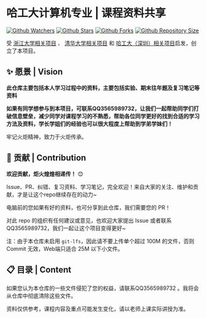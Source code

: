 # 哈工大计算机专业 | 课程资料共享
[![Github Watchers](https://img.shields.io/github/watchers/HITLittleZheng/HITCS.svg?style=flat&label=watchers&color=blue)](https://github.com/HITLittleZheng/HITCS/watchers)  [![Github Stars](https://img.shields.io/github/stars/HITLittleZheng/HITCS.svg?style=flat&label=stars&color=yellow)](https://github.com/HITLittleZheng/HITCS/stargazers)  [![Github Forks](https://img.shields.io/github/forks/HITLittleZheng/HITCS.svg?style=flat&label=forks&color=green)](https://github.com/HITLittleZheng/HITCS/network/members)  [![Github Repository Size](https://img.shields.io/github/repo-size/HITLittleZheng/HITCS.svg?style=flat&label=repo-size&color=orange)](https://github.com/HITLittleZheng/HITCS)

受 [浙江大学相关项目](https://github.com/QSCTech/zju-icicles) 、 [清华大学相关项目](https://github.com/PKUanonym/REKCARC-TSC-UHT) 和 [哈工大（深圳）相关项目](https://github.com/HITSZ-OpenCS/HITSZ-OpenCS)启发，创立了本项目。

## :sparkles: 愿景 | Vision

**此仓库主要包括本人学习过程中的资料，主要包括实验、期末往年题及复习笔记等资料**

**如果有同学想参与到本项目，可联系QQ3565989732，让我们一起帮助同学们打破信息壁垒，减少同学对课程学习的不熟悉，帮助各位同学更好的找到合适的学习方法及资料，学长学姐们的经验也可以很大程度上帮助到学弟学妹们！**

牢记火炬精神，致力于火炬传承。

## :raised_hands: 贡献 | Contribution

**欢迎贡献，炬火煌煌相递传！** :blush:

Issue、PR、纠错、复习资料、学习笔记，完全欢迎！来自大家的关注、维护和贡献，才是让这个repo继续存在的动力~

电脑前的您如果有好的资料，也可分享到此仓库，我们需要您的 PR！

对此 repo 的组织有任何建议或意见，也欢迎大家提出 Issue 或者联系QQ3565989732，我们一起让这个项目变得更好~

注：由于本仓库未启用 `git-lfs`，因此请不要上传单个超过 100M 的文件，否则 Commit 无效，Web端只适合 25M 以下小文件。

## :clipboard: 目录 | Content

如果您认为本仓库的一些文件侵犯了您的权益，请联系QQ3565989732 。我将会从仓库中彻底清除这些文件。

资料仅供参考，课程内容及重点可能发生变化，请以老师上课实际讲授为准。
